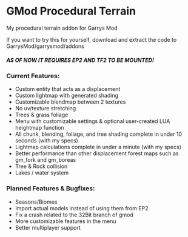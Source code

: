# GMod Procedural Terrain
My procedural terrain addon for Garrys Mod

If you want to try this for yourself, download and extract the code to GarrysMod/garrysmod/addons
##### AS OF NOW IT REQUIRES EP2 AND TF2 TO BE MOUNTED!

### Current Features: 
- Custom entity that acts as a displacement
- Custom lightmap with generated shading
- Customizable blendmap between 2 textures
- No uv/texture stretching
- Trees & grass foliage
- Menu with customizable settings & optional user-created LUA heightmap function
- All chunk, blending, foliage, and tree shading complete in under 10 seconds (with my specs)
- Lightmap calculations complete in under a minute (with my specs)
- Better performance than other displacement forest maps such as gm_fork and gm_boreas
- Tree & Rock collision
- Lakes / water system

### Planned Features & Bugfixes:
- Seasons/Biomes
- Import actual models instead of using them from EP2
- Fix a crash related to the 32Bit branch of gmod
- More customizable features in the menu
- Better multiplayer support

